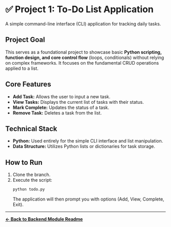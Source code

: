 # ✅ Project 1: To-Do List Application

A simple command-line interface (CLI) application for tracking daily tasks.

## Project Goal

This serves as a foundational project to showcase basic **Python scripting, function design, and core control flow** (loops, conditionals) without relying on complex frameworks. It focuses on the fundamental CRUD operations applied to a list.

## Core Features

* **Add Task:** Allows the user to input a new task.
* **View Tasks:** Displays the current list of tasks with their status.
* **Mark Complete:** Updates the status of a task.
* **Remove Task:** Deletes a task from the list.

## Technical Stack

* **Python:** Used entirely for the simple CLI interface and list manipulation.
* **Data Structure:** Utilizes Python lists or dictionaries for task storage.

## How to Run

1.  Clone the branch.
2.  Execute the script:
    ```bash
    python todo.py
    ```
    The application will then prompt you with options (Add, View, Complete, Exit).

---
**[← Back to Backend Module Readme](https://github.com/emcca029-dev/ctse-projects/tree/main)**
